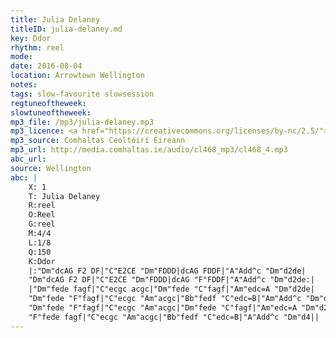 ```yaml
---
title: Julia Delaney
titleID: julia-delaney.md
key: Ddor
rhythm: reel
mode:
date: 2016-08-04
location: Arrowtown Wellington
notes:
tags: slow-favourite slowsession 
regtuneoftheweek:
slowtuneoftheweek:
mp3_file: /mp3/julia-delaney.mp3
mp3_licence: <a href="https://creativecommons.org/licenses/by-nc/2.5/">CC-BY-NC-2.5</a>
mp3_source: Comhaltas Ceoltóirí Éireann
mp3_url: http://media.comhaltas.ie/audio/cl468_mp3/cl468_4.mp3
abc_url:
source: Wellington
abc: |
    X: 1
    T: Julia Delaney
    R:reel
    O:Reel
    G:reel
    M:4/4
    L:1/8
    Q:150
    K:Ddor
    |:"Dm"dcAG F2 DF|"C"E2CE "Dm"FDDD|dcAG FDDF|"A"Add^c "Dm"d2de|
    "Dm"dcAG F2 DF|"C"E2CE "Dm"FDDD|dcAG "F"FDDF|"A"Add^c "Dm"d2de:|
    |"Dm"fede fagf|"C"ecgc acgc|"Dm"fede "C"fagf|"Am"edc=A "Dm"d2de|
    "Dm"fede "F"fagf|"C"ecgc "Am"acgc|"Bb"fedf "C"edc=B|"Am"Add^c "Dm"d2 de|
    "Dm"fede "F"fagf|"C"ecgc "Am"acgc|"Dm"fede "C"fagf|"Am"edc=A "Dm"d2de|
    "F"fede fagf|"C"ecgc "Am"acgc|"Bb"fedf "C"edc=B|"A"Add^c "Dm"d4||
---
```

